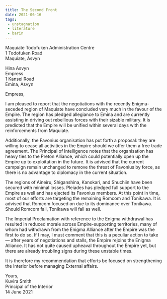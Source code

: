 ```yaml
---
title: The Second Front
date: 2021-06-16
tags:
 - unstagnation
 - literature
 - barin
---
```


Maquiate Todofuken Administration Centre\
1 Todofuken Road\
Maquiate, Asvyn

<!-- excerpt -->

Hina Asvyn\
Empress\
1 Kansei Road\
Emina, Asvyn

Empress,

I am pleased to report that the negotiations with the recently Enigma-seceded region of Maquiate have concluded very much in the favour of the Empire. The region has pledged allegiance to Emina and are currently assisting in driving out rebellious forces with their sizable military. It is predicted that the Empire will be unified within several days with the reinforcements from Maquiate.

Additionally, the Favonius organisation has put forth a proposal: they are willing to cease all activities in the Empire should we offer them a free trade agreement. The Principal of Intelligence notes that the organisation has heavy ties to the Preton Alliance, which could potentially open up the Empire up to exploitation in the future. It is advised that the current campaign remain unchanged to remove the threat of Favonius by force, as there is no advantage to diplomacy in the current situation.

The regions of Aineiru, Shiganshina, Kanokari, and Shuchiin have been secured with minimal losses. Pleiades has pledged full support to the Empire as well and has ejected its Favonius members. At this point in time, most of our efforts are targeting the remaining Romcom and Tonikawa. It is advised that Romcom focused on due to its dominance over Tonikawa. Should Romcom fall, Tonikawa will fall as well.

The Imperial Proclamation with reference to the Enigma withdrawal has resulted in reduced morale across Empire-supporting territories, many of whom had withdrawn from the Enigma Alliance after the Empire was the first to do so. If I may, I must comment that this is a peculiar action to take — after years of negotiations and stalls, the Empire rejoins the Enigma Alliance. It has not quite caused upheaval throughout the Empire yet, but there are already troubling signs during these unstable times.

It is therefore my recommendation that efforts be focused on strengthening the Interior before managing External affairs.

Yours,\
Kuvira Smith\
Principal of the Interior\
14 June 2021